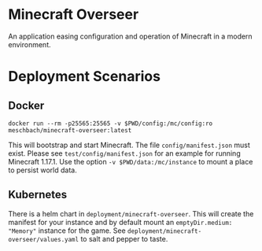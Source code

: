# Minecraft Overseer

An application easing configuration and operation of Minecraft in a modern environment.

# Deployment Scenarios

## Docker
`docker run --rm -p25565:25565 -v $PWD/config:/mc/config:ro meschbach/minecraft-overseer:latest`

This will bootstrap and start Minecraft.  The file `config/manifest.json` must exist.  Please see `test/config/manifest.json`
for an example for running Minecraft 1.17.1.  Use the option `-v $PWD/data:/mc/instance` to mount a place to persist
world data.

## Kubernetes

There is a helm chart in `deployment/minecraft-overseer`.  This will create the manifest for your instance and by
default mount an `emptyDir.medium: "Memory"` instance for the game.  See `deployment/minecraft-overseer/values.yaml` to
salt and pepper to taste.
